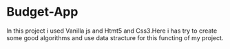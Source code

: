 # Budget-App
In this project i used Vanilla js and Htmt5 and Css3.Here i has try to create some good algorithms  and use  data stracture  for this functing of my project.
